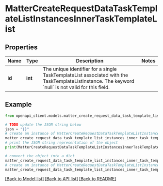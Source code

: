 # MatterCreateRequestDataTaskTemplateListInstancesInnerTaskTemplateList


## Properties

Name | Type | Description | Notes
------------ | ------------- | ------------- | -------------
**id** | **int** | The unique identifier for a single TaskTemplateList associated with the TaskTemplateListInstance. The keyword &#x60;null&#x60; is not valid for this field. | 

## Example

```python
from openapi_client.models.matter_create_request_data_task_template_list_instances_inner_task_template_list import MatterCreateRequestDataTaskTemplateListInstancesInnerTaskTemplateList

# TODO update the JSON string below
json = "{}"
# create an instance of MatterCreateRequestDataTaskTemplateListInstancesInnerTaskTemplateList from a JSON string
matter_create_request_data_task_template_list_instances_inner_task_template_list_instance = MatterCreateRequestDataTaskTemplateListInstancesInnerTaskTemplateList.from_json(json)
# print the JSON string representation of the object
print(MatterCreateRequestDataTaskTemplateListInstancesInnerTaskTemplateList.to_json())

# convert the object into a dict
matter_create_request_data_task_template_list_instances_inner_task_template_list_dict = matter_create_request_data_task_template_list_instances_inner_task_template_list_instance.to_dict()
# create an instance of MatterCreateRequestDataTaskTemplateListInstancesInnerTaskTemplateList from a dict
matter_create_request_data_task_template_list_instances_inner_task_template_list_from_dict = MatterCreateRequestDataTaskTemplateListInstancesInnerTaskTemplateList.from_dict(matter_create_request_data_task_template_list_instances_inner_task_template_list_dict)
```
[[Back to Model list]](../README.md#documentation-for-models) [[Back to API list]](../README.md#documentation-for-api-endpoints) [[Back to README]](../README.md)


